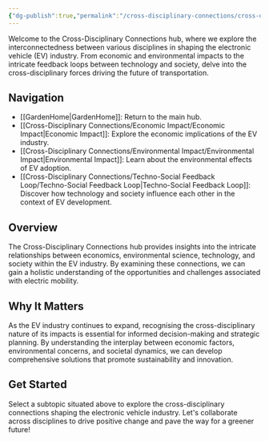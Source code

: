 ```yaml
---
{"dg-publish":true,"permalink":"/cross-disciplinary-connections/cross-disciplinary-connections/"}
---
```


Welcome to the Cross-Disciplinary Connections hub, where we explore the interconnectedness between various disciplines in shaping the electronic vehicle (EV) industry. From economic and environmental impacts to the intricate feedback loops between technology and society, delve into the cross-disciplinary forces driving the future of transportation.

## Navigation

- [[GardenHome\|GardenHome]]: Return to the main hub.
- [[Cross-Disciplinary Connections/Economic Impact/Economic Impact\|Economic Impact]]: Explore the economic implications of the EV industry.
- [[Cross-Disciplinary Connections/Environmental Impact/Environmental Impact\|Environmental Impact]]: Learn about the environmental effects of EV adoption.
- [[Cross-Disciplinary Connections/Techno-Social Feedback Loop/Techno-Social Feedback Loop\|Techno-Social Feedback Loop]]: Discover how technology and society influence each other in the context of EV development.

## Overview

The Cross-Disciplinary Connections hub provides insights into the intricate relationships between economics, environmental science, technology, and society within the EV industry. By examining these connections, we can gain a holistic understanding of the opportunities and challenges associated with electric mobility.

## Why It Matters

As the EV industry continues to expand, recognising the cross-disciplinary nature of its impacts is essential for informed decision-making and strategic planning. By understanding the interplay between economic factors, environmental concerns, and societal dynamics, we can develop comprehensive solutions that promote sustainability and innovation.

## Get Started

Select a subtopic situated above to explore the cross-disciplinary connections shaping the electronic vehicle industry. Let's collaborate across disciplines to drive positive change and pave the way for a greener future!

